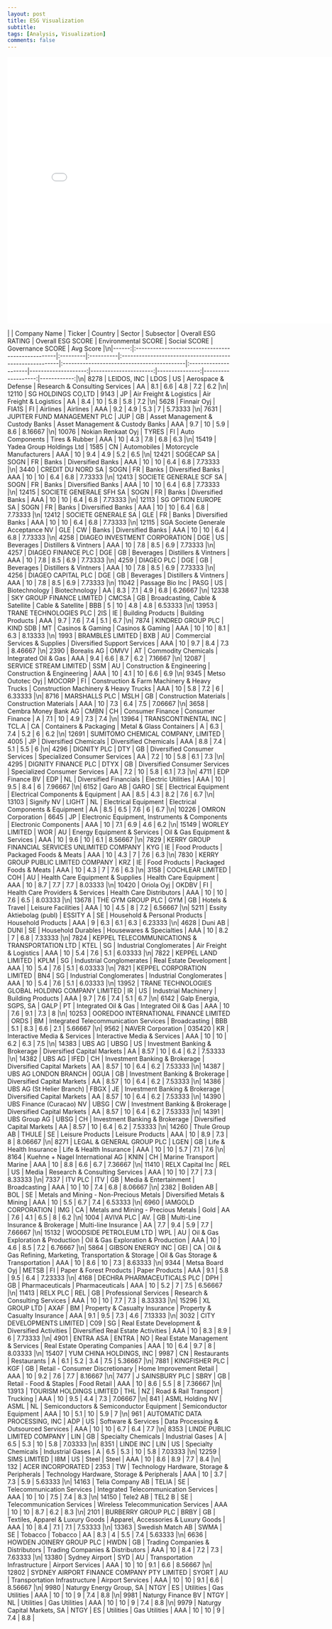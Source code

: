 ```yaml
---
layout: post
title: ESG Visualization
subtitle:
tags: [Analysis, Visualization]
comments: false
---
```




<iframe src="/pages/RealEstate.html" style="width: 800px; height: 600px; border: 3px"></iframe>


|       | Company Name                                      | Ticker   | Country   | Sector                                                  | Subsector                                  | Overall ESG RATING   |   Overall ESG SCORE |   Environmental SCORE |   Social SCORE |   Governance SCORE |   Avg Score |\n|------:|:--------------------------------------------------|:---------|:----------|:--------------------------------------------------------|:-------------------------------------------|:---------------------|--------------------:|----------------------:|---------------:|-------------------:|------------:|\n|  8278 | LEIDOS, INC                                       | LDOS     | US        | Aerospace & Defense                                     | Research & Consulting Services             | AA                   |                8.1  |                   6.6 |            4.8 |                7.2 |     6.2     |\n| 12110 | SG HOLDINGS CO,LTD                                | 9143     | JP        | Air Freight & Logistics                                 | Air Freight & Logistics                    | AA                   |                8.4  |                  10   |            5.8 |                5.8 |     7.2     |\n|  5628 | Finnair Oyj                                       | FIA1S    | FI        | Airlines                                                | Airlines                                   | AAA                  |                9.2  |                   4.9 |            5.3 |                7   |     5.73333 |\n|  7631 | JUPITER FUND MANAGEMENT PLC                       | JUP      | GB        | Asset Management & Custody Banks                        | Asset Management & Custody Banks           | AAA                  |                9.7  |                  10   |            5.9 |                8.6 |     8.16667 |\n| 10076 | Nokian Renkaat Oyj                                | TYRES    | FI        | Auto Components                                         | Tires & Rubber                             | AAA                  |               10    |                   4.3 |            7.8 |                6.8 |     6.3     |\n| 15419 | Yadea Group Holdings Ltd                          | 1585     | CN        | Automobiles                                             | Motorcycle Manufacturers                   | AAA                  |               10    |                   9.4 |            4.9 |                5.2 |     6.5     |\n| 12421 | SOGECAP SA                                        | SOGN     | FR        | Banks                                                   | Diversified Banks                          | AAA                  |               10    |                  10   |            6.4 |                6.8 |     7.73333 |\n|  3440 | CREDIT DU NORD SA                                 | SOGN     | FR        | Banks                                                   | Diversified Banks                          | AAA                  |               10    |                  10   |            6.4 |                6.8 |     7.73333 |\n| 12413 | SOCIETE GENERALE SCF SA                           | SOGN     | FR        | Banks                                                   | Diversified Banks                          | AAA                  |               10    |                  10   |            6.4 |                6.8 |     7.73333 |\n| 12415 | SOCIETE GENERALE SFH SA                           | SOGN     | FR        | Banks                                                   | Diversified Banks                          | AAA                  |               10    |                  10   |            6.4 |                6.8 |     7.73333 |\n| 12113 | SG OPTION EUROPE SA                               | SOGN     | FR        | Banks                                                   | Diversified Banks                          | AAA                  |               10    |                  10   |            6.4 |                6.8 |     7.73333 |\n| 12412 | SOCIETE GENERALE SA                               | GLE      | FR        | Banks                                                   | Diversified Banks                          | AAA                  |               10    |                  10   |            6.4 |                6.8 |     7.73333 |\n| 12115 | SGA Societe Generale Acceptance NV                | GLE      | CW        | Banks                                                   | Diversified Banks                          | AAA                  |               10    |                  10   |            6.4 |                6.8 |     7.73333 |\n|  4258 | DIAGEO INVESTMENT CORPORATION                     | DGE      | US        | Beverages                                               | Distillers & Vintners                      | AAA                  |               10    |                   7.8 |            8.5 |                6.9 |     7.73333 |\n|  4257 | DIAGEO FINANCE PLC                                | DGE      | GB        | Beverages                                               | Distillers & Vintners                      | AAA                  |               10    |                   7.8 |            8.5 |                6.9 |     7.73333 |\n|  4259 | DIAGEO PLC                                        | DGE      | GB        | Beverages                                               | Distillers & Vintners                      | AAA                  |               10    |                   7.8 |            8.5 |                6.9 |     7.73333 |\n|  4256 | DIAGEO CAPITAL PLC                                | DGE      | GB        | Beverages                                               | Distillers & Vintners                      | AAA                  |               10    |                   7.8 |            8.5 |                6.9 |     7.73333 |\n| 11042 | Passage Bio Inc                                   | PASG     | US        | Biotechnology                                           | Biotechnology                              | AA                   |                8.3  |                   7.1 |            4.9 |                6.8 |     6.26667 |\n| 12338 | SKY GROUP FINANCE LIMITED                         | CMCSA    | GB        | Broadcasting, Cable & Satellite                         | Cable & Satellite                          | BBB                  |                5    |                  10   |            4.8 |                4.8 |     6.53333 |\n| 13953 | TRANE TECHNOLOGIES PLC                            | 2IS      | IE        | Building Products                                       | Building Products                          | AAA                  |                9.7  |                   7.6 |            7.4 |                5.1 |     6.7     |\n|  7874 | KINDRED GROUP PLC                                 | KIND SDB | MT        | Casinos & Gaming                                        | Casinos & Gaming                           | AAA                  |               10    |                  10   |            8.1 |                6.3 |     8.13333 |\n|  1993 | BRAMBLES LIMITED                                  | BXB      | AU        | Commercial Services & Supplies                          | Diversified Support Services               | AAA                  |               10    |                   9.7 |            8.4 |                7.3 |     8.46667 |\n|  2390 | Borealis AG                                       | OMVV     | AT        | Commodity Chemicals                                     | Integrated Oil & Gas                       | AAA                  |                9.4  |                   6.6 |            8.7 |                6.2 |     7.16667 |\n| 12087 | SERVICE STREAM LIMITED                            | SSM      | AU        | Construction & Engineering                              | Construction & Engineering                 | AAA                  |               10    |                   4.1 |           10   |                6.6 |     6.9     |\n|  9345 | Metso Outotec Oyj                                 | MOCORP   | FI        | Construction & Farm Machinery & Heavy Trucks            | Construction Machinery & Heavy Trucks      | AAA                  |               10    |                   5.8 |            7.2 |                6   |     6.33333 |\n|  8716 | MARSHALLS PLC                                     | MSLH     | GB        | Construction Materials                                  | Construction Materials                     | AAA                  |               10    |                   7.3 |            6.4 |                7.5 |     7.06667 |\n|  3658 | Cembra Money Bank AG                              | CMBN     | CH        | Consumer Finance                                        | Consumer Finance                           | A                    |                7.1  |                  10   |            4.9 |                7.3 |     7.4     |\n| 13964 | TRANSCONTINENTAL INC                              | TCL.A    | CA        | Containers & Packaging                                  | Metal & Glass Containers                   | A                    |                6.3  |                   7.4 |            5.2 |                6   |     6.2     |\n| 12691 | SUMITOMO CHEMICAL COMPANY, LIMITED                | 4005     | JP        | Diversified Chemicals                                   | Diversified Chemicals                      | AAA                  |                8.8  |                   7.4 |            5.1 |                5.5 |     6       |\n|  4296 | DIGNITY PLC                                       | DTY      | GB        | Diversified Consumer Services                           | Specialized Consumer Services              | AA                   |                7.2  |                  10   |            5.8 |                6.1 |     7.3     |\n|  4295 | DIGNITY FINANCE PLC                               | DTYX     | GB        | Diversified Consumer Services                           | Specialized Consumer Services              | AA                   |                7.2  |                  10   |            5.8 |                6.1 |     7.3     |\n|  4711 | EDP Finance BV                                    | EDP      | NL        | Diversified Financials                                  | Electric Utilities                         | AAA                  |               10    |                   9.5 |            8.4 |                6   |     7.96667 |\n|  6152 | Garo AB                                           | GARO     | SE        | Electrical Equipment                                    | Electrical Components & Equipment          | AA                   |                8.5  |                   4.3 |            8.2 |                7.6 |     6.7     |\n| 13103 | Signify NV                                        | LIGHT    | NL        | Electrical Equipment                                    | Electrical Components & Equipment          | AA                   |                8.5  |                   6.5 |            7.6 |                6   |     6.7     |\n| 10226 | OMRON Corporation                                 | 6645     | JP        | Electronic Equipment, Instruments & Components          | Electronic Components                      | AAA                  |               10    |                   7.1 |            6.9 |                4.6 |     6.2     |\n| 15149 | WORLEY LIMITED                                    | WOR      | AU        | Energy Equipment & Services                             | Oil & Gas Equipment & Services             | AAA                  |               10    |                   9.6 |           10   |                6.1 |     8.56667 |\n|  7829 | KERRY GROUP FINANCIAL SERVICES UNLIMITED COMPANY  | KYG      | IE        | Food Products                                           | Packaged Foods & Meats                     | AAA                  |               10    |                   4.3 |            7   |                7.6 |     6.3     |\n|  7830 | KERRY GROUP PUBLIC LIMITED COMPANY                | KRZ      | IE        | Food Products                                           | Packaged Foods & Meats                     | AAA                  |               10    |                   4.3 |            7   |                7.6 |     6.3     |\n|  3158 | COCHLEAR LIMITED                                  | COH      | AU        | Health Care Equipment & Supplies                        | Health Care Equipment                      | AAA                  |               10    |                   8.7 |            7.7 |                7.7 |     8.03333 |\n| 10420 | Oriola Oyj                                        | OKDBV    | FI        | Health Care Providers & Services                        | Health Care Distributors                   | AAA                  |               10    |                  10   |            7.6 |                6.5 |     8.03333 |\n| 13678 | THE GYM GROUP PLC                                 | GYM      | GB        | Hotels & Travel                                         | Leisure Facilities                         | AAA                  |               10    |                   4.5 |            8   |                7.2 |     6.56667 |\n|  5211 | Essity Aktiebolag (publ)                          | ESSITY A | SE        | Household & Personal Products                           | Household Products                         | AAA                  |                9    |                   6.3 |            6.1 |                6.3 |     6.23333 |\n|  4628 | Duni AB                                           | DUNI     | SE        | Household Durables                                      | Housewares & Specialties                   | AAA                  |               10    |                   8.2 |            7   |                6.8 |     7.33333 |\n|  7824 | KEPPEL TELECOMMUNICATIONS & TRANSPORTATION LTD    | KTEL     | SG        | Industrial Conglomerates                                | Air Freight & Logistics                    | AAA                  |               10    |                   5.4 |            7.6 |                5.1 |     6.03333 |\n|  7822 | KEPPEL LAND LIMITED                               | KPLM     | SG        | Industrial Conglomerates                                | Real Estate Development                    | AAA                  |               10    |                   5.4 |            7.6 |                5.1 |     6.03333 |\n|  7821 | KEPPEL CORPORATION LIMITED                        | BN4      | SG        | Industrial Conglomerates                                | Industrial Conglomerates                   | AAA                  |               10    |                   5.4 |            7.6 |                5.1 |     6.03333 |\n| 13952 | TRANE TECHNOLOGIES GLOBAL HOLDING COMPANY LIMITED | IR       | US        | Industrial Machinery                                    | Building Products                          | AAA                  |                9.7  |                   7.6 |            7.4 |                5.1 |     6.7     |\n|  6142 | Galp Energia, SGPS, SA                            | GALP     | PT        | Integrated Oil & Gas                                    | Integrated Oil & Gas                       | AAA                  |               10    |                   7.6 |            9.1 |                7.3 |     8       |\n| 10253 | OOREDOO INTERNATIONAL FINANCE LIMITED             | ORDS     | BM        | Integrated Telecommunication Services                   | Broadcasting                               | BBB                  |                5.1  |                   8.3 |            6.6 |                2.1 |     5.66667 |\n|  9562 | NAVER Corporation                                 | 035420   | KR        | Interactive Media & Services                            | Interactive Media & Services               | AAA                  |               10    |                  10   |            6.2 |                6.3 |     7.5     |\n| 14383 | UBS AG                                            | UBSG     | US        | Investment Banking & Brokerage                          | Diversified Capital Markets                | AA                   |                8.57 |                  10   |            6.4 |                6.2 |     7.53333 |\n| 14382 | UBS AG                                            | IFED     | CH        | Investment Banking & Brokerage                          | Diversified Capital Markets                | AA                   |                8.57 |                  10   |            6.4 |                6.2 |     7.53333 |\n| 14387 | UBS AG LONDON BRANCH                              | 0GUA     | GB        | Investment Banking & Brokerage                          | Diversified Capital Markets                | AA                   |                8.57 |                  10   |            6.4 |                6.2 |     7.53333 |\n| 14386 | UBS AG (St Helier Branch)                         | FBGX     | JE        | Investment Banking & Brokerage                          | Diversified Capital Markets                | AA                   |                8.57 |                  10   |            6.4 |                6.2 |     7.53333 |\n| 14390 | UBS Finance (Curacao) NV                          | UBSG     | CW        | Investment Banking & Brokerage                          | Diversified Capital Markets                | AA                   |                8.57 |                  10   |            6.4 |                6.2 |     7.53333 |\n| 14391 | UBS Group AG                                      | UBSG     | CH        | Investment Banking & Brokerage                          | Diversified Capital Markets                | AA                   |                8.57 |                  10   |            6.4 |                6.2 |     7.53333 |\n| 14260 | Thule Group AB                                    | THULE    | SE        | Leisure Products                                        | Leisure Products                           | AAA                  |               10    |                   8.9 |            7.3 |                8   |     8.06667 |\n|  8271 | LEGAL & GENERAL GROUP PLC                         | LGEN     | GB        | Life & Health Insurance                                 | Life & Health Insurance                    | AAA                  |               10    |                  10   |            5.7 |                7.1 |     7.6     |\n|  8164 | Kuehne + Nagel International AG                   | KNIN     | CH        | Marine Transport                                        | Marine                                     | AAA                  |               10    |                   8.8 |            6.6 |                6.7 |     7.36667 |\n| 11410 | RELX Capital Inc                                  | REL      | US        | Media                                                   | Research & Consulting Services             | AAA                  |               10    |                  10   |            7.7 |                7.3 |     8.33333 |\n|  7337 | ITV PLC                                           | ITV      | GB        | Media & Entertainment                                   | Broadcasting                               | AAA                  |               10    |                  10   |            7.4 |                6.8 |     8.06667 |\n|  2382 | Boliden AB                                        | BOL      | SE        | Metals and Mining - Non-Precious Metals                 | Diversified Metals & Mining                | AAA                  |               10    |                   5.5 |            6.7 |                7.4 |     6.53333 |\n|  6960 | IAMGOLD CORPORATION                               | IMG      | CA        | Metals and Mining - Precious Metals                     | Gold                                       | AA                   |                7.6  |                   4.1 |            6.5 |                8   |     6.2     |\n|  1004 | AVIVA PLC                                         | AV.      | GB        | Multi-Line Insurance & Brokerage                        | Multi-line Insurance                       | AA                   |                7.7  |                   9.4 |            5.9 |                7.7 |     7.66667 |\n| 15132 | WOODSIDE PETROLEUM LTD                            | WPL      | AU        | Oil & Gas Exploration & Production                      | Oil & Gas Exploration & Production         | AAA                  |               10    |                   4.6 |            8.5 |                7.2 |     6.76667 |\n|  5864 | GIBSON ENERGY INC                                 | GEI      | CA        | Oil & Gas Refining, Marketing, Transportation & Storage | Oil & Gas Storage & Transportation         | AAA                  |               10    |                   8.6 |           10   |                7.3 |     8.63333 |\n|  9344 | Metsa Board Oyj                                   | METSB    | FI        | Paper & Forest Products                                 | Paper Products                             | AAA                  |                9.1  |                   5.8 |            9.5 |                6.4 |     7.23333 |\n|  4168 | DECHRA PHARMACEUTICALS PLC                        | DPH      | GB        | Pharmaceuticals                                         | Pharmaceuticals                            | AAA                  |               10    |                   5.2 |            7   |                7.5 |     6.56667 |\n| 11413 | RELX PLC                                          | REL      | GB        | Professional Services                                   | Research & Consulting Services             | AAA                  |               10    |                  10   |            7.7 |                7.3 |     8.33333 |\n| 15296 | XL GROUP LTD                                      | AXAF     | BM        | Property & Casualty Insurance                           | Property & Casualty Insurance              | AAA                  |                9.1  |                   9.5 |            7.3 |                4.6 |     7.13333 |\n|  3032 | CITY DEVELOPMENTS LIMITED                         | C09      | SG        | Real Estate Development & Diversified Activities        | Diversified Real Estate Activities         | AAA                  |               10    |                   8.3 |            8.9 |                6   |     7.73333 |\n|  4901 | ENTRA ASA                                         | ENTRA    | NO        | Real Estate Management & Services                       | Real Estate Operating Companies            | AAA                  |               10    |                   6.4 |            9.7 |                8   |     8.03333 |\n| 15407 | YUM CHINA HOLDINGS, INC                           | 9987     | CN        | Restaurants                                             | Restaurants                                | A                    |                6.1  |                   5.2 |            3.4 |                7.5 |     5.36667 |\n|  7881 | KINGFISHER PLC                                    | KGF      | GB        | Retail - Consumer Discretionary                         | Home Improvement Retail                    | AAA                  |               10    |                   9.2 |            7.6 |                7.7 |     8.16667 |\n|  7477 | J SAINSBURY PLC                                   | SBRY     | GB        | Retail - Food & Staples                                 | Food Retail                                | AAA                  |               10    |                   8.6 |            5.5 |                8   |     7.36667 |\n| 13913 | TOURISM HOLDINGS LIMITED                          | THL      | NZ        | Road & Rail Transport                                   | Trucking                                   | AAA                  |               10    |                   9.5 |            4.4 |                7.3 |     7.06667 |\n|   841 | ASML Holding NV                                   | ASML     | NL        | Semiconductors & Semiconductor Equipment                | Semiconductor Equipment                    | AAA                  |               10    |                   5.1 |           10   |                5.9 |     7       |\n|   961 | AUTOMATIC DATA PROCESSING, INC                    | ADP      | US        | Software & Services                                     | Data Processing & Outsourced Services      | AAA                  |               10    |                  10   |            6.7 |                6.4 |     7.7     |\n|  8353 | LINDE PUBLIC LIMITED COMPANY                      | LIN      | GB        | Specialty Chemicals                                     | Industrial Gases                           | A                    |                6.5  |                   5.3 |           10   |                5.8 |     7.03333 |\n|  8351 | LINDE INC                                         | LIN      | US        | Specialty Chemicals                                     | Industrial Gases                           | A                    |                6.5  |                   5.3 |           10   |                5.8 |     7.03333 |\n| 12259 | SIMS LIMITED                                      | I8M      | US        | Steel                                                   | Steel                                      | AAA                  |               10    |                   8.6 |            8.9 |                7.7 |     8.4     |\n|   132 | ACER INCORPORATED                                 | 2353     | TW        | Technology Hardware, Storage & Peripherals              | Technology Hardware, Storage & Peripherals | AAA                  |               10    |                   3.7 |            7.3 |                5.9 |     5.63333 |\n| 14163 | Telia Company AB                                  | TELIA    | SE        | Telecommunication Services                              | Integrated Telecommunication Services      | AAA                  |               10    |                  10   |            7.5 |                7.4 |     8.3     |\n| 14150 | Tele2 AB                                          | TEL2 B   | SE        | Telecommunication Services                              | Wireless Telecommunication Services        | AAA                  |               10    |                  10   |            8.7 |                6.2 |     8.3     |\n|  2101 | BURBERRY GROUP PLC                                | BRBY     | GB        | Textiles, Apparel & Luxury Goods                        | Apparel, Accessories & Luxury Goods        | AAA                  |               10    |                   8.4 |            7.1 |                7.1 |     7.53333 |\n| 13363 | Swedish Match AB                                  | SWMA     | SE        | Tobacco                                                 | Tobacco                                    | AA                   |                8.3  |                   4   |            5.5 |                7.4 |     5.63333 |\n|  6636 | HOWDEN JOINERY GROUP PLC                          | HWDN     | GB        | Trading Companies & Distributors                        | Trading Companies & Distributors           | AAA                  |               10    |                   8.4 |            7.2 |                7.3 |     7.63333 |\n| 13380 | Sydney Airport                                    | SYD      | AU        | Transportation Infrastructure                           | Airport Services                           | AAA                  |               10    |                  10   |            9.1 |                6.6 |     8.56667 |\n| 12802 | SYDNEY AIRPORT FINANCE COMPANY PTY LIMITED        | SYORT    | AU        | Transportation Infrastructure                           | Airport Services                           | AAA                  |               10    |                  10   |            9.1 |                6.6 |     8.56667 |\n|  9980 | Naturgy Energy Group, SA                          | NTGY     | ES        | Utilities                                               | Gas Utilities                              | AAA                  |               10    |                  10   |            9   |                7.4 |     8.8     |\n|  9981 | Naturgy Finance BV                                | NTGY     | NL        | Utilities                                               | Gas Utilities                              | AAA                  |               10    |                  10   |            9   |                7.4 |     8.8     |\n|  9979 | Naturgy Capital Markets, SA                       | NTGY     | ES        | Utilities                                               | Gas Utilities                              | AAA                  |               10    |                  10   |            9   |                7.4 |     8.8     |
